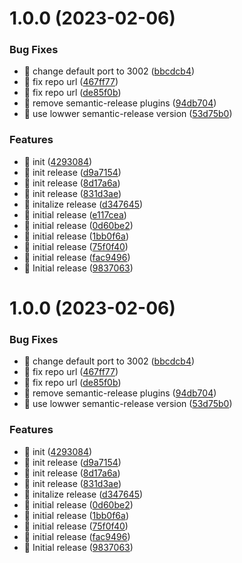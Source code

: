 # 1.0.0 (2023-02-06)


### Bug Fixes

* 🐛 change default port to 3002 ([bbcdcb4](https://github.com/Infoism/infoism-plugin-demo/commit/bbcdcb4df472b6338717f71e9a36059642779666))
* 🐛 fix repo url ([467ff77](https://github.com/Infoism/infoism-plugin-demo/commit/467ff770655cdac950fcb4024a9e96eecca16377))
* 🐛 fix repo url ([de85f0b](https://github.com/Infoism/infoism-plugin-demo/commit/de85f0b824af8a50ded8f29ec74d945934091744))
* 🐛 remove semantic-release plugins ([94db704](https://github.com/Infoism/infoism-plugin-demo/commit/94db7043257e754693e198033e61c82193bb809d))
* 🐛 use lowwer semantic-release version ([53d75b0](https://github.com/Infoism/infoism-plugin-demo/commit/53d75b0ed41d9f49c7b33659088e7c379aaa1e58))


### Features

* 🎸 init ([4293084](https://github.com/Infoism/infoism-plugin-demo/commit/42930847109e847d429bbfdb80e6902294ac70cb))
* 🎸 init release ([d9a7154](https://github.com/Infoism/infoism-plugin-demo/commit/d9a715442d2d70518c4335ba87966b049c77074f))
* 🎸 init release ([8d17a6a](https://github.com/Infoism/infoism-plugin-demo/commit/8d17a6a47de5f6fb6995b705dd26809d17cdc49e))
* 🎸 init release ([831d3ae](https://github.com/Infoism/infoism-plugin-demo/commit/831d3aec363d2088c085767300e19a48d7d12401))
* 🎸 initalize release ([d347645](https://github.com/Infoism/infoism-plugin-demo/commit/d347645de0de6994b7a8edea49328a1df5df69f2))
* 🎸 initial release ([e117cea](https://github.com/Infoism/infoism-plugin-demo/commit/e117cea8b921f1e3e0f528a5cefe4ec74cedba42))
* 🎸 initial release ([0d60be2](https://github.com/Infoism/infoism-plugin-demo/commit/0d60be2c30c4a4dfb7aa0d335b8565cc6d5d1d78))
* 🎸 initial release ([1bb0f6a](https://github.com/Infoism/infoism-plugin-demo/commit/1bb0f6adf3f4cf802f47bee4512f4318fe6bf846))
* 🎸 initial release ([75f0f40](https://github.com/Infoism/infoism-plugin-demo/commit/75f0f409c7ca695d1b75d90f184e928defa8cd73))
* 🎸 initial release ([fac9496](https://github.com/Infoism/infoism-plugin-demo/commit/fac9496843018d98ddbae6d2825a26919dcc282a))
* 🎸 Initial release ([9837063](https://github.com/Infoism/infoism-plugin-demo/commit/9837063e35e034c70b4e4d7c3ba4084fd39fa462))

# 1.0.0 (2023-02-06)


### Bug Fixes

* 🐛 change default port to 3002 ([bbcdcb4](https://github.com/Infoism/infoism-plugin-demo/commit/bbcdcb4df472b6338717f71e9a36059642779666))
* 🐛 fix repo url ([467ff77](https://github.com/Infoism/infoism-plugin-demo/commit/467ff770655cdac950fcb4024a9e96eecca16377))
* 🐛 fix repo url ([de85f0b](https://github.com/Infoism/infoism-plugin-demo/commit/de85f0b824af8a50ded8f29ec74d945934091744))
* 🐛 remove semantic-release plugins ([94db704](https://github.com/Infoism/infoism-plugin-demo/commit/94db7043257e754693e198033e61c82193bb809d))
* 🐛 use lowwer semantic-release version ([53d75b0](https://github.com/Infoism/infoism-plugin-demo/commit/53d75b0ed41d9f49c7b33659088e7c379aaa1e58))


### Features

* 🎸 init ([4293084](https://github.com/Infoism/infoism-plugin-demo/commit/42930847109e847d429bbfdb80e6902294ac70cb))
* 🎸 init release ([d9a7154](https://github.com/Infoism/infoism-plugin-demo/commit/d9a715442d2d70518c4335ba87966b049c77074f))
* 🎸 init release ([8d17a6a](https://github.com/Infoism/infoism-plugin-demo/commit/8d17a6a47de5f6fb6995b705dd26809d17cdc49e))
* 🎸 init release ([831d3ae](https://github.com/Infoism/infoism-plugin-demo/commit/831d3aec363d2088c085767300e19a48d7d12401))
* 🎸 initalize release ([d347645](https://github.com/Infoism/infoism-plugin-demo/commit/d347645de0de6994b7a8edea49328a1df5df69f2))
* 🎸 initial release ([0d60be2](https://github.com/Infoism/infoism-plugin-demo/commit/0d60be2c30c4a4dfb7aa0d335b8565cc6d5d1d78))
* 🎸 initial release ([1bb0f6a](https://github.com/Infoism/infoism-plugin-demo/commit/1bb0f6adf3f4cf802f47bee4512f4318fe6bf846))
* 🎸 initial release ([75f0f40](https://github.com/Infoism/infoism-plugin-demo/commit/75f0f409c7ca695d1b75d90f184e928defa8cd73))
* 🎸 initial release ([fac9496](https://github.com/Infoism/infoism-plugin-demo/commit/fac9496843018d98ddbae6d2825a26919dcc282a))
* 🎸 Initial release ([9837063](https://github.com/Infoism/infoism-plugin-demo/commit/9837063e35e034c70b4e4d7c3ba4084fd39fa462))
